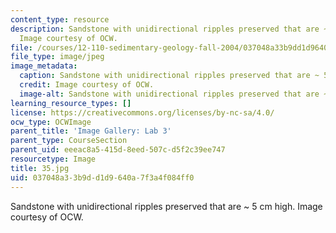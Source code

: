 ```yaml
---
content_type: resource
description: Sandstone with unidirectional ripples preserved that are ~ 5 cm high.
  Image courtesy of OCW.
file: /courses/12-110-sedimentary-geology-fall-2004/037048a33b9dd1d9640a7f3a4f084ff0_35.jpg
file_type: image/jpeg
image_metadata:
  caption: Sandstone with unidirectional ripples preserved that are ~ 5 cm high.
  credit: Image courtesy of OCW.
  image-alt: Sandstone with unidirectional ripples preserved that are ~ 5 cm high.
learning_resource_types: []
license: https://creativecommons.org/licenses/by-nc-sa/4.0/
ocw_type: OCWImage
parent_title: 'Image Gallery: Lab 3'
parent_type: CourseSection
parent_uid: eeeac8a5-415d-8eed-507c-d5f2c39ee747
resourcetype: Image
title: 35.jpg
uid: 037048a3-3b9d-d1d9-640a-7f3a4f084ff0
---
```

Sandstone with unidirectional ripples preserved that are ~ 5 cm high. Image courtesy of OCW.